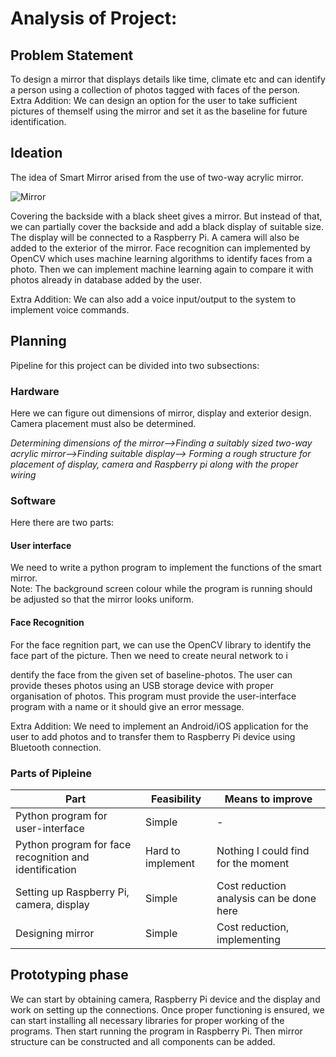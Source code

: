# Analysis of Project:
## Problem Statement
To design a mirror that displays details like time, climate etc and can identify a person using a collection of photos tagged with faces of the person.  
Extra Addition: We can design an option for the user to take sufficient pictures of themself using the mirror and set it as the baseline for future identification.  
## Ideation
The idea of Smart Mirror arised from the use of two-way acrylic mirror.  

![Mirror](https://user-images.githubusercontent.com/84671311/121374740-c63d9c00-c95d-11eb-9885-79f27ad6f3ed.gif)  

Covering the backside with a black sheet gives a mirror. But instead of that, we can partially cover the backside and add a black display of suitable size. The display will be connected to a Raspberry Pi. A camera will also be added to the exterior of the mirror. Face recognition can implemented by OpenCV which uses machine learning algorithms to identify faces from a photo. Then we can implement machine learning again to compare it with photos already in database added by the user. 

Extra Addition: We can also add a voice input/output to the system to implement voice commands.

## Planning
Pipeline for this project can be divided into two subsections:

### Hardware
Here we can figure out dimensions of mirror, display and exterior design. Camera placement must also be determined.  

*Determining dimensions of the mirror-->Finding a suitably sized two-way acrylic mirror-->Finding suitable display--> Forming a rough structure for placement of display, camera and Raspberry pi along with the proper wiring*

### Software
Here there are two parts:

#### User interface
We need to write a python program to implement the functions of the smart mirror.       
Note: The background screen colour while the program is running should be adjusted so that the mirror looks uniform.  

#### Face Recognition
For the face regnition part, we can use the OpenCV library to identify the face part of the picture. Then we need to create neural network to i

dentify the face from the given set of baseline-photos. The user can provide theses photos using an USB storage device with proper organisation of photos. This program must provide the user-interface program with a name or it should give an error message.

Extra Addition: We need to implement an Android/iOS application for the user to add photos and to transfer them to Raspberry Pi device using Bluetooth connection.  

### Parts of Pipleine
| Part                                                       | Feasibility                                     | Means to improve                         |
|------------------------------------------------------------|-------------------------------------------------|------------------------------------------|
| Python program for user-interface                          | Simple                                          | -                                        | 
| Python program for face recognition and identification     | Hard to implement                               | Nothing I could find for the moment      |       
| Setting up Raspberry Pi, camera, display                   | Simple                                          | Cost reduction analysis can be done here | 
| Designing mirror                                           | Simple                                          | Cost reduction, implementing             |     

## Prototyping phase
We can start by obtaining camera, Raspberry Pi device and the display and work on setting up the connections. Once proper functioning is ensured, we can start installing all necessary libraries for proper working of the programs. Then start running the program in Raspberry Pi. Then mirror structure can be constructed and all components can be added.  


